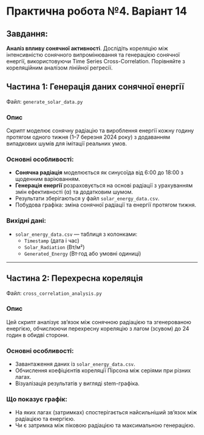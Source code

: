 # Практична робота №4. Варіант 14
## Завдання:
**Аналіз впливу сонячної активності**. Дослідіть кореляцію між інтенсивністю сонячного випромінювання та генерацією сонячної енергії, використовуючи Time Series Cross-Correlation. Порівняйте з кореляційним аналізом лінійної регресії.
## Частина 1: Генерація даних сонячної енергії

Файл: `generate_solar_data.py`

### Опис

Скрипт моделює сонячну радіацію та вироблення енергії кожну годину протягом одного тижня (1–7 березня 2024 року) з додаванням випадкових шумів для імітації реальних умов.

### Основні особливості:

- **Сонячна радіація** моделюється як синусоїда від 6:00 до 18:00 з щоденним варіюванням.
- **Генерація енергії** розраховується на основі радіації з урахуванням змін ефективності (α) та додатковим шумом.
- Результати зберігаються у файл `solar_energy_data.csv`.
- Побудова графіка: зміна сонячної радіації та енергії протягом тижня.

### Вихідні дані:

- `solar_energy_data.csv` — таблиця з колонками:
  - `Timestamp` (дата і час)
  - `Solar_Radiation` (Вт/м²)
  - `Generated_Energy` (Вт·год або умовні одиниці)

---

## Частина 2: Перехресна кореляція

Файл: `cross_correlation_analysis.py`

### Опис

Цей скрипт аналізує зв’язок між сонячною радіацією та згенерованою енергією, обчислюючи перехресну кореляцію з лагом (зсувом) до 24 годин в обидві сторони.

### Основні особливості:

- Завантаження даних із `solar_energy_data.csv`.
- Обчислення коефіцієнтів кореляції Пірсона між серіями при різних лагах.
- Візуалізація результатів у вигляді stem-графіка.

### Що показує графік:

- На яких лагах (затримках) спостерігається найсильніший зв’язок між радіацією та енергією.
- Чи є затримка між піковою радіацією та максимальною генерацією.